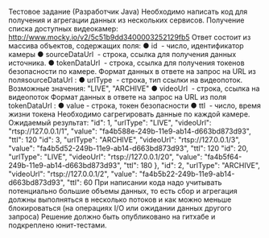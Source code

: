 Тестовое задание (Разработчик Java)
Необходимо написать код для получения и агрегации данных из нескольких сервисов.
Получение списка доступных видеокамер:
​http://www.mocky.io/v2/5c51b9dd3400003252129fb5
Ответ состоит из массива объектов, содержащих поля:
● id ​ - число, идентификатор камеры
● sourceDataUrl ​ - строка, ссылка для получения данных источника.
● tokenDataUrl ​ - строка, ссылка для получения токенов безопасности по камере.
Формат данных в ответе на запрос на URL из поля ​sourceDataUrl ​:
● urlType ​ - строка, тип ссылки на видеопоток. Возможные значения: ​"LIVE",
"ARCHIVE"
● videoUrl ​ - строка, ссылка на видеопоток
Формат данных в ответе на запрос на URL из поля ​tokenDataUrl ​:
● value ​ - строка, токен безопасности
● ttl ​ - число, время жизни токена
Необходимо сагрегировать данные по каждой камере. Ожидаемый результат:
"id": 1,
"urlType": "LIVE",
"videoUrl": "rtsp://127.0.0.1/1",
"value": "fa4b588e-249b-11e9-ab14-d663bd873d93",
"ttl": 120
"id": 3,
"urlType": "ARCHIVE",
"videoUrl": "rtsp://127.0.0.1/3",
"value": "fa4b5d52-249b-11e9-ab14-d663bd873d93",
"ttl": 120
"id": 20,
"urlType": "LIVE",
"videoUrl": "rtsp://127.0.0.1/20",
"value": "fa4b5f64-249b-11e9-ab14-d663bd873d93",
"ttl": 180
},
"id": 2,
"urlType": "ARCHIVE",
"videoUrl": "rtsp://127.0.0.1/2",
"value": "fa4b5b22-249b-11e9-ab14-d663bd873d93",
"ttl": 60
При написании кода надо учитывать потенциально большие объемы данных, то есть сбор
и агрегация должны выполняться в несколько потоков и как можно меньше блокироваться
(на операциях I/O или ожидании данных другого запроса)
Решение должно быть опубликовано на гитхабе и подкреплено юнит-тестами.